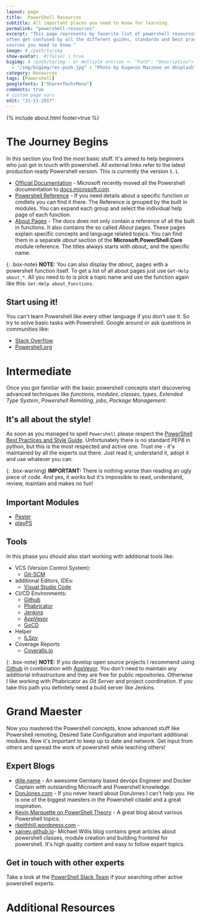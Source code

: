 ```yaml
---
layout: page
title:	PowerShell Resources
subtitle: All important places you need to know for learning.
permalink: "powershell-resources"
excerpt: "This page represents my favorite list of powershell resources. When you start learning a new language you
often get confused by all the different guides, standards and best practices. So I started collecting all important
sources you need to know."
image: # /path/to/img
show-avatar:  #(false) | true
bigimg:	# /path/to/img - or multiple entries <- "Path": "Description">
  - "/img/bigimg/res-posh.jpg" : "Photo by Eugenio Mazzone on Unsplash"
category: Resources
tags: [Powershell]
googlefonts: ["Share+Tech+Mono"]
comments: true
# custom page vars
edit: "21-11-2017"
---
```


{% include about.html footer=true %}

# The Journey Begins

In this section you find the most basic stuff. It's aimed to help beginners who just got in touch with powershell.
All external links refer to the latest production ready Powershell version. This is currently the version `5.1`.

* [Official Documentation](https://docs.microsoft.com/en-us/powershell) - Microsoft recently moved all the
  Powershell documentation to [docs.microsoft.com](https://docs.microsoft.com).
* [Powershell Reference](https://docs.microsoft.com/en-us/powershell/scripting/powershell-scripting?view=powershell-5.1) -
  If you need details about a specific function or cmdlets you can find it there. The Reference is grouped by the built
  in modules. You can expand each group and select the individual help page of each function.
* [About Pages](https://docs.microsoft.com/de-de/powershell/module/microsoft.powershell.core/about/about_aliases?view=powershell-5.1) -
  The docs does not only contain a reference of all the built in functions. It also contains the so called *About* pages.
  These pages explain specific concepts and language related topics. You can find them in a separate *about* section
  of the **Microsoft.PowerShell.Core** module reference. The titles always starts with *about_* and the specific name.

{: .box-note}
<i class="fa fa-commenting icon-blue" aria-hidden="true"></i> **NOTE:** You can also display the *about_* pages with
a powershell function itself. To get a list of all about pages just use `Get-Help about_*`. All you need to to is pick
a topic name and use the function again like this: `Get-Help about_Functions`.

## Start using it!

You can't learn Powershell like every other language if you don't use it. So try to solve basic tasks with Powershell.
Google around or ask questions in communities like:

* [Stack Overflow](https://stackoverflow.com/questions/tagged/powershell)
* [Powershell.org](https://powershell.org/forums)

# Intermediate

Once you got familiar with the basic powershell concepts start discovering advanced techniques like *functions*,
*modules*, *classes*, *types*, *Extended Type System*, *Powershell Remoting*, *jobs*, *Package Management*.

## It's all about the style!
As soon as you managed to spell `Powershell` please respect the [PowerShell Best Practices and Style Guide](https://github.com/PoshCode/PowerShellPracticeAndStyle).
Unfortunately there is no standard *PEP8* in python, but this is the most respected and active one. Trust me - it's
maintained by all the experts out there. Just read it, understand it, adopt it and use whatever you can.

{: .box-warning}
<i class="fa fa-bolt icon-yellow" aria-hidden="true"></i> **IMPORTANT:** There is nothing worse than reading an ugly
 piece of code. And yes, it works but it's impossible to read, understand, review, maintain and makes no fun!
## Important Modules

- [Pester]()
- [playPS]()

## Tools

In this phase you should also start working with additional tools like:

* VCS (Version Control System):
  * [Git-SCM](https://git-scm.com/)
* additional Editors, IDEs:
  * [Visual Studio Code](https://code.visualstudio.com/)
* CI/CD Environments:
  * [Github](https://github.com/)
  * [Phabricator](https://www.phacility.com/phabricator/)
  * [Jenkins](https://jenkins.io/)
  * [AppVeyor](https://www.appveyor.com/)
  * [GoCD](https://www.gocd.org/)
* Helper
  * [ILSpy](http://ilspy.net/)
* Coverage Reports
  * [Coveralls.io](https://coveralls.io/)

{: .box-note}
<i class="fa fa-commenting icon-blue" aria-hidden="true"></i> **NOTE:** If you develop open source projects I
recommend using [Github](https://github.com/) in combination with [AppVeyor](https://www.appveyor.com/). You don't
need to maintain any additional infrastructure and they are free for public repositories. Otherwise I like working
with Phabricator as *Git Server* and project coordination. If you take this path you definitely need a build server
like Jenkins.

# Grand Maester

Now you mastered the Powershell concepts, know advanced stuff like Powershell remoting, Desired Sate Configuration
and important additional modules. Now it's important to keep up to date and network. Get input from others and
spread the work of powershell while teaching others!

## Expert Blogs

- [dille.name](http://dille.name) - An awesome Germany based devops Engineer and Docker Captain with outstanding
  Microsoft and Powershell knowledge.
- [DonJones.com](https://donjones.com/) - If you never heard about DonJones I can't help you. He is one of the biggest
  maesters in the Powershell citadel and a great inspiration.
- [Kevin Marquette on PowerShell Theory](https://kevinmarquette.github.io/) - A great blog about various Powershell
  topics.
- [rkeithhill.wordpress.com](rkeithhill.wordpress.com) -
- [xainey.github.io](https://xainey.github.io//)- Michael Willis blog contains great articles about powershell classes,
  module creation and building frontend for powershell. It's high quality content and easy to follow expert topics.

## Get in touch with other experts

Take a look at the [PowerShell Slack Team](http://slack.poshcode.org/) if your searching other active powershell experts.

# Additional Resources

